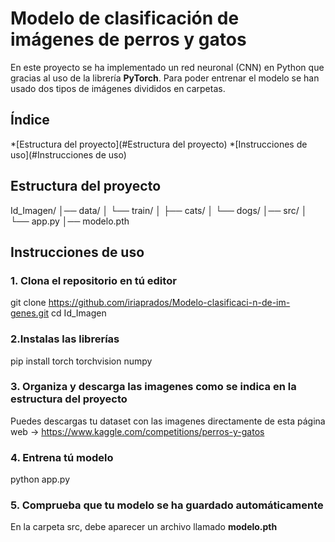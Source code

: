 # Modelo de clasificación de imágenes de perros y gatos 

En este proyecto se ha implementado un red neuronal (CNN) en Python que gracias al uso de la librería **PyTorch**. Para poder entrenar el modelo se han usado dos tipos de imágenes divididos en carpetas.

## Índice
*[Estructura del proyecto](#Estructura del proyecto)
*[Instrucciones de uso](#Instrucciones de uso)

## Estructura del proyecto 

Id_Imagen/
│── data/
│   └── train/
│       ├── cats/
│       └── dogs/
│── src/
│   └── app.py
│── modelo.pth

## Instrucciones de uso 

### 1. Clona el repositorio en tú editor
git clone https://github.com/iriaprados/Modelo-clasificaci-n-de-im-genes.git
cd Id_Imagen

### 2.Instalas las librerías
pip install torch torchvision numpy

### 3. Organiza y descarga las imagenes como se indica en la estructura del proyecto
Puedes descargas tu dataset con las imagenes directamente de esta página web → https://www.kaggle.com/competitions/perros-y-gatos
 
### 4. Entrena tú modelo 
python app.py

### 5. Comprueba que tu modelo se ha guardado automáticamente
En la carpeta src, debe aparecer un archivo llamado **modelo.pth**
